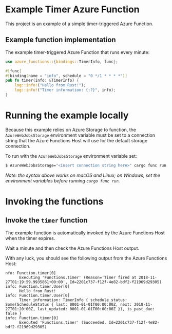 # Example Timer Azure Function

This project is an example of a simple timer-triggered Azure Function.

## Example function implementation

The example timer-triggered Azure Function that runs every minute:

```rust
use azure_functions::{bindings::TimerInfo, func};

#[func]
#[binding(name = "info", schedule = "0 */1 * * * *")]
pub fn timer(info: &TimerInfo) {
    log::info!("Hello from Rust!");
    log::info!("Timer information: {:?}", info);
}
```

# Running the example locally

Because this example relies on Azure Storage to function, the `AzureWebJobsStorage` environment
variable must be set to a connection string that the Azure Functions Host will use for the default
storage connection.

To run with the `AzureWebJobsStorage` environment variable set:

```bash
$ AzureWebJobsStorage="<insert connection string here>" cargo func run
```

_Note: the syntax above works on macOS and Linux; on Windows, set the environment variables before running `cargo func run`._

# Invoking the functions

## Invoke the `timer` function

The example function is automatically invoked by the Azure Functions Host when the timer expires.

Wait a minute and then check the Azure Functions Host output.

With any luck, you should see the following output from the Azure Functions Host:

```
nfo: Function.timer[0]
      Executing 'Functions.timer' (Reason='Timer fired at 2018-11-27T01:19:59.9935861+00:00', Id=2201c737-f12f-4e82-bdf2-f21969d29305)
info: Function.timer.User[0]
      Hello from Rust!
info: Function.timer.User[0]
      Timer information: TimerInfo { schedule_status: Some(ScheduleStatus { last: 0001-01-01T00:00:00Z, next: 2018-11-27T01:20:00Z, last_updated: 0001-01-01T00:00:00Z }), is_past_due: false }
info: Function.timer[0]
      Executed 'Functions.timer' (Succeeded, Id=2201c737-f12f-4e82-bdf2-f21969d29305)
```
